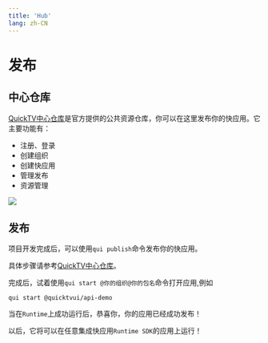 ```yaml
---
title: 'Hub'
lang: zh-CN
---
```


# 发布
## 中心仓库
[QuickTV中心仓库](http://hub.quicktv.net/)是官方提供的公共资源仓库，你可以在这里发布你的快应用。它主要功能有：
* 注册、登录
* 创建组织
* 创建快应用
* 管理发布
* 资源管理

<img src="/guide/publish/hub.png">

## 发布

项目开发完成后，可以使用`qui publish`命令发布你的快应用。

具体步骤请参考[QuickTV中心仓库](http://hub.quicktv.net/)。

完成后，试着使用`qui start @你的组织@你的包名`命令打开应用,例如
```shell
qui start @quicktvui/api-demo
```
当在`Runtime`上成功运行后，恭喜你，你的应用已经成功发布！

以后，它将可以在任意集成快应用`Runtime SDK`的应用上运行！


